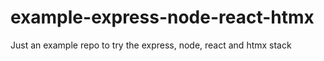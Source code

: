 # example-express-node-react-htmx
Just an example repo to try the express, node, react and htmx stack

